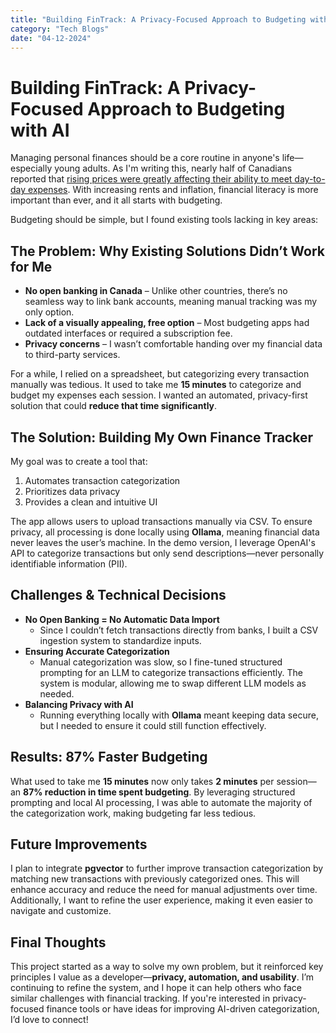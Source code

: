 ```yaml
---
title: "Building FinTrack: A Privacy-Focused Approach to Budgeting with AI"
category: "Tech Blogs"
date: "04-12-2024"
---
```


<!-- Sample of how to reference an image -->
<!-- ![Art](/dashboard.png) -->

# Building FinTrack: A Privacy-Focused Approach to Budgeting with AI

Managing personal finances should be a core routine in anyone's life—especially young adults. As I'm writing this, nearly half of Canadians reported that [rising prices were greatly affecting their ability to meet day-to-day expenses](https://www.statcan.gc.ca/o1/en/plus/7305-lets-talk-about-money). With increasing rents and inflation, financial literacy is more important than ever, and it all starts with budgeting.

Budgeting should be simple, but I found existing tools lacking in key areas:

## The Problem: Why Existing Solutions Didn’t Work for Me
- **No open banking in Canada** – Unlike other countries, there’s no seamless way to link bank accounts, meaning manual tracking was my only option.
- **Lack of a visually appealing, free option** – Most budgeting apps had outdated interfaces or required a subscription fee.
- **Privacy concerns** – I wasn’t comfortable handing over my financial data to third-party services.

For a while, I relied on a spreadsheet, but categorizing every transaction manually was tedious. It used to take me **15 minutes** to categorize and budget my expenses each session. I wanted an automated, privacy-first solution that could **reduce that time significantly**.

## The Solution: Building My Own Finance Tracker
My goal was to create a tool that:

1. Automates transaction categorization
2. Prioritizes data privacy
3. Provides a clean and intuitive UI

The app allows users to upload transactions manually via CSV. To ensure privacy, all processing is done locally using **Ollama**, meaning financial data never leaves the user’s machine. In the demo version, I leverage OpenAI's API to categorize transactions but only send descriptions—never personally identifiable information (PII).

## Challenges & Technical Decisions
- **No Open Banking = No Automatic Data Import**  
  - Since I couldn’t fetch transactions directly from banks, I built a CSV ingestion system to standardize inputs.
- **Ensuring Accurate Categorization**  
  - Manual categorization was slow, so I fine-tuned structured prompting for an LLM to categorize transactions efficiently. The system is modular, allowing me to swap different LLM models as needed.
- **Balancing Privacy with AI**  
  - Running everything locally with **Ollama** meant keeping data secure, but I needed to ensure it could still function effectively.

## Results: 87% Faster Budgeting
What used to take me **15 minutes** now only takes **2 minutes** per session—an **87% reduction in time spent budgeting**. By leveraging structured prompting and local AI processing, I was able to automate the majority of the categorization work, making budgeting far less tedious.

## Future Improvements
I plan to integrate **pgvector** to further improve transaction categorization by matching new transactions with previously categorized ones. This will enhance accuracy and reduce the need for manual adjustments over time. Additionally, I want to refine the user experience, making it even easier to navigate and customize.

## Final Thoughts
This project started as a way to solve my own problem, but it reinforced key principles I value as a developer—**privacy, automation, and usability**. I’m continuing to refine the system, and I hope it can help others who face similar challenges with financial tracking. If you're interested in privacy-focused finance tools or have ideas for improving AI-driven categorization, I’d love to connect!

